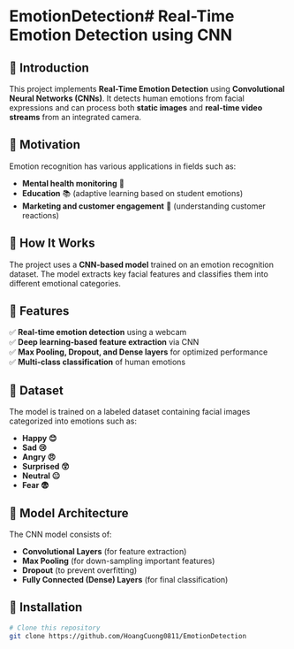 # EmotionDetection# Real-Time Emotion Detection using CNN

## 📌 Introduction
This project implements **Real-Time Emotion Detection** using **Convolutional Neural Networks (CNNs)**. It detects human emotions from facial expressions and can process both **static images** and **real-time video streams** from an integrated camera.

## 📌 Motivation
Emotion recognition has various applications in fields such as:
- **Mental health monitoring** 🏥
- **Education** 📚 (adaptive learning based on student emotions)
- **Marketing and customer engagement** 🛒 (understanding customer reactions)

## 📌 How It Works
The project uses a **CNN-based model** trained on an emotion recognition dataset. The model extracts key facial features and classifies them into different emotional categories.

## 📌 Features
✅ **Real-time emotion detection** using a webcam  
✅ **Deep learning-based feature extraction** via CNN  
✅ **Max Pooling, Dropout, and Dense layers** for optimized performance  
✅ **Multi-class classification** of human emotions  

## 📌 Dataset
The model is trained on a labeled dataset containing facial images categorized into emotions such as:
- **Happy 😊**
- **Sad 😢**
- **Angry 😠**
- **Surprised 😲**
- **Neutral 😐**
- **Fear 😨**

## 📌 Model Architecture
The CNN model consists of:
- **Convolutional Layers** (for feature extraction)
- **Max Pooling** (for down-sampling important features)
- **Dropout** (to prevent overfitting)
- **Fully Connected (Dense) Layers** (for final classification)

## 📌 Installation
```bash
# Clone this repository
git clone https://github.com/HoangCuong0811/EmotionDetection

```

